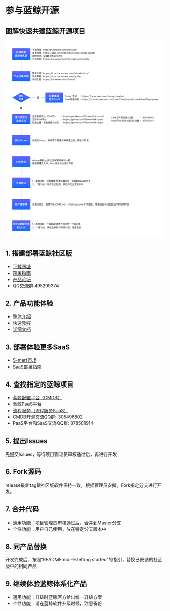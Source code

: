 # 参与蓝鲸开源

## 图解快速共建蓝鲸开源项目
![](img/wiki_join_bk_community.png)

## 1. 搭建部署蓝鲸社区版

- [下载网址](https://bk.tencent.com/download/)
- [部署指南](https://docs.bk.tencent.com/bkce_install_guide/)
- [产品论坛](https://bk.tencent.com/s-mart/community)
- QQ交流群:495299374

## 2. 产品功能体验
- [整体介绍](https://docs.bk.tencent.com/introduction/)
- [快速教程](https://docs.bk.tencent.com/guide/)
- [详细文档](https://bk.tencent.com/docs/)


## 3. 部署体验更多SaaS
- [S-mart市场](https://bk.tencent.com/s-mart/market)
- [SaaS部署指南](https://docs.bk.tencent.com/paas/CaseScenario.html#SaaSDeployment)


## 4. 查找指定的蓝鲸项目
- [蓝鲸配置平台（CMDB）](https://github.com/Tencent/bk-cmdb)
- [蓝鲸PaaS平台](https://github.com/Tencent/bk-paas)
- [流程服务（流程服务SaaS）](https://github.com/Tencent/bk-itsm)
- CMDB开源交流QQ群: 305496802
- PaaS平台和SaaS交流QQ群: 878501914

## 5. 提出Issues
先提交Issues，等待项目管理员审核通过后，再进行开发

## 6. Fork源码
release最新tag跟社区版软件保持一致。根据管理员安排，Fork指定分支进行开发。

## 7. 合并代码
- 通用功能：项目管理员审核通过后，合并到Master分支
- 个性功能：用户自己使用，放在特定分支版本中

##	8. 同产品替换
开发完成后，按照“README.md-->Getting started”的指引，替换已安装的社区版中的相同产品

##	9. 继续体验蓝鲸体系化产品

- 通用功能：升级时蓝鲸官方给出统一升级方案
- 个性功能：请在蓝鲸软件升级时候，注意备份
